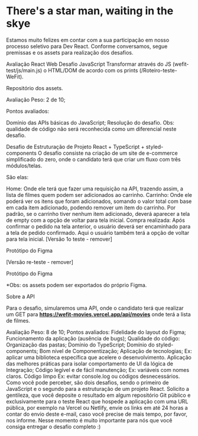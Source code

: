 # There's a star man, waiting in the skye


Estamos muito felizes em contar com a sua participação em nosso processo seletivo para Dev React.
Conforme conversamos, segue premissas e os assets para realização dos desafios.

Avaliação React Web
Desafio JavaScript
Transformar através do JS (wefit-test/js/main.js) o HTML/DOM de acordo com os prints (/Roteiro-teste-WeFit).

Repositório dos assets.

Avaliação
Peso: 2 de 10;

Pontos avaliados:

Domínio das APIs básicas do JavaScript;
Resolução do desafio.
Obs: qualidade de código não será reconhecida como um diferencial neste desafio.

Desafio de Estruturação de Projeto React + TypeScript + styled-components
O desafio consiste na criação de um site de e-commerce simplificado do zero, onde o candidato terá que criar um fluxo com três módulos/telas.

São elas:

Home: Onde ele terá que fazer uma requisição na API, trazendo assim, a lista de filmes quem podem ser adicionados ao carrinho.
Carrinho: Onde ele poderá ver os itens que foram adicionados, somando o valor total com base em cada item adicionado, podendo remover um item do carrinho. Por padrão, se o carrinho tiver nenhum item adicionado, deverá aparecer a tela de empty com a opção de voltar para tela inicial.
Compra realizada: Após confirmar o pedido na tela anterior, o usuário deverá ser encaminhado para a tela de pedido confirmado. Aqui o usuário também terá a opção de voltar para tela inicial.
[Versão 1o teste - remover]

Protótipo do Figma

[Versão re-teste - remover]

Protótipo do Figma

*Obs: os assets podem ser exportados do próprio Figma.

Sobre a API

Para o desafio, simularemos uma API, onde o candidato terá que realizar um GET para **https://wefit-movies.vercel.app/api/movies** onde terá a lista de filmes.

Avaliação
Peso: 8 de 10;
Pontos avaliados:
Fidelidade do layout do Figma;
Funcionamento da aplicação (ausência de bugs);
Qualidade do código:
Organização das pastas;
Domínio do TypeScript;
Domínio do styled-components;
Bom nível de Componentização;
Aplicação de tecnologias;
Ex: aplicar uma biblioteca específica que acelere o desenvolvimento.
Aplicação das melhores práticas para isolar comportamento de UI da lógica de Integração;
Código legível e de fácil manutenção;
Ex: variáveis com nomes claros.
Código limpo
Ex: evitar console.log ou códigos desnecessários.
Como você pode perceber, são dois desafios, sendo o primeiro de JavaScript e o segundo para a estruturação de um projeto React. Solicito a gentileza, que você deposite o resultado em algum repositório Git público e exclusivamente para o teste React que hospede a aplicação com uma URL pública, por exemplo na Vercel ou Netlify, envie os links em até 24 horas a contar do envio deste e-mail, caso você precise de mais tempo, por favor, nos informe. Nesse momento é muito importante para nós que você consiga entregar o desafio completo :)

